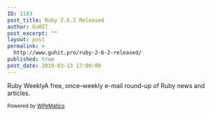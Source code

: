 ```yaml
---
ID: 1183
post_title: Ruby 2.6.2 Released
author: GuHIT
post_excerpt: ""
layout: post
permalink: >
  http://www.guhit.pro/ruby-2-6-2-released/
published: true
post_date: 2019-03-13 17:00:00
---
```

Ruby WeeklyA free, once&ndash;weekly e-mail round-up of Ruby news and articles.<p class="wpematico_credit"><small>Powered by <a href="http://www.wpematico.com" target="_blank">WPeMatico</a></small></p>